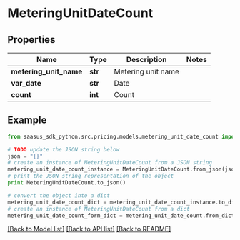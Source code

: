 # MeteringUnitDateCount


## Properties

Name | Type | Description | Notes
------------ | ------------- | ------------- | -------------
**metering_unit_name** | **str** | Metering unit name | 
**var_date** | **str** | Date | 
**count** | **int** | Count | 

## Example

```python
from saasus_sdk_python.src.pricing.models.metering_unit_date_count import MeteringUnitDateCount

# TODO update the JSON string below
json = "{}"
# create an instance of MeteringUnitDateCount from a JSON string
metering_unit_date_count_instance = MeteringUnitDateCount.from_json(json)
# print the JSON string representation of the object
print MeteringUnitDateCount.to_json()

# convert the object into a dict
metering_unit_date_count_dict = metering_unit_date_count_instance.to_dict()
# create an instance of MeteringUnitDateCount from a dict
metering_unit_date_count_form_dict = metering_unit_date_count.from_dict(metering_unit_date_count_dict)
```
[[Back to Model list]](../README.md#documentation-for-models) [[Back to API list]](../README.md#documentation-for-api-endpoints) [[Back to README]](../README.md)


